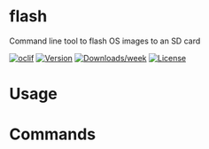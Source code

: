 flash
=====

Command line tool to flash OS images to an SD card

[![oclif](https://img.shields.io/badge/cli-oclif-brightgreen.svg)](https://oclif.io)
[![Version](https://img.shields.io/npm/v/flash.svg)](https://npmjs.org/package/flash)
[![Downloads/week](https://img.shields.io/npm/dw/flash.svg)](https://npmjs.org/package/flash)
[![License](https://img.shields.io/npm/l/flash.svg)](https://github.com/boxelio/flasher/blob/master/package.json)

<!-- toc -->
# Usage
<!-- usage -->
# Commands
<!-- commands -->
